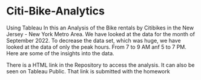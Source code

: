 # Citi-Bike-Analytics
Using Tableau
In this an Analysis of the Bike rentals by Citibikes in the New Jersey - New York Metro Area. We have looked at the data for the month of September 2022. To decrease the data set, which was huge, we have looked at the data of only the peak hours. From 7 to 9 AM anf 5 to 7 PM. Here are some of the insights into the data. 

There is a HTML link in the Repository to access the analysis. It can also be seen on Tableau Public. That link is submitted with the homework



